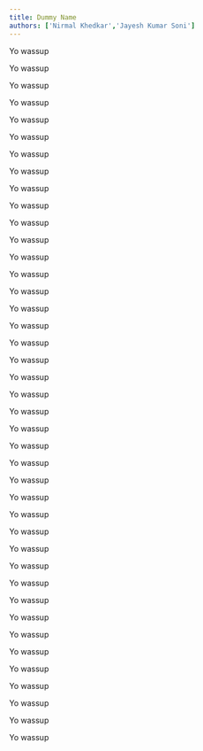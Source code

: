 ```yaml
---
title: Dummy Name
authors: ['Nirmal Khedkar','Jayesh Kumar Soni']
---
```


Yo wassup

Yo wassup

Yo wassup

Yo wassup

Yo wassup

Yo wassup

Yo wassup

Yo wassup

Yo wassup

Yo wassup

Yo wassup

Yo wassup

Yo wassup

Yo wassup

Yo wassup

Yo wassup

Yo wassup

Yo wassup

Yo wassup

Yo wassup

Yo wassup

Yo wassup

Yo wassup

Yo wassup

Yo wassup

Yo wassup

Yo wassup

Yo wassup

Yo wassup

Yo wassup

Yo wassup

Yo wassup

Yo wassup

Yo wassup

Yo wassup

Yo wassup

Yo wassup

Yo wassup

Yo wassup

Yo wassup

Yo wassup

